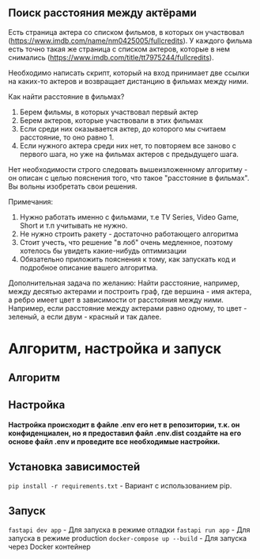 ## Поиск расстояния между актёрами


Есть страница актера со списком фильмов, в которых он участвовал (https://www.imdb.com/name/nm0425005/fullcredits). У каждого фильма есть точно такая же страница с списком актеров, которые в нем снимались (https://www.imdb.com/title/tt7975244/fullcredits). 

Необходимо написать скрипт, который на вход принимает две ссылки на каких-то актеров и возвращает дистанцию в фильмах между ними.


Как найти расстояние в фильмах? 
  1) Берем фильмы, в которых участвовал первый актер
  2) Берем актеров, которые участвовали в этих фильмах
  3) Если среди них оказывается актер, до которого мы считаем расстояние, то оно равно 1.
  4) Если нужного актера среди них нет, то повторяем все заново с первого шага, но уже на фильмах актеров с предыдущего шага.

Нет необходимости строго следовать вышеизложенному алгоритму - он описан с целью пояснения того, что такое "расстояние в фильмах". Вы вольны изобретать свои решения.


Примечания:
  1) Нужно работать именно с фильмами, т.е TV Series, Video Game, Short и т.п учитывать не нужно.
  2) Не нужно строить ракету - достаточно работающего алгоритма
  3) Стоит учесть, что решение "в лоб" очень медленное, поэтому хотелось бы увидеть какие-нибудь оптимизации
  4) Обязательно приложить пояснения к тому, как запускать код и подробное описание вашего алгоритма.

Дополнительная задача по желанию:
  Найти расстояние, например, между десятью актерами и построить граф, где вершина - имя актера, а ребро имеет цвет в зависимости от   расстояния между ними. Например, если расстояние между актерами равно одному, то цвет - зеленый, а если двум - красный и так далее.



# Алгоритм, настройка и запуск

## Алгоритм


## Настройка

#### Настройка происходит в файле .env его нет в репозитории, т.к. он конфиденциален, но я предоставил файл .env.dist создайте на его основе файл .env и проведите все необходимые настройки.

## Установка зависимостей

`pip install -r requirements.txt` - Вариант с использованием pip.



## Запуск
```fastapi dev app``` - Для запуска в режиме отладки
```fastapi run app``` - Для запуска в режиме production
```docker-compose up --build``` - Для запуска через Docker контейнер
